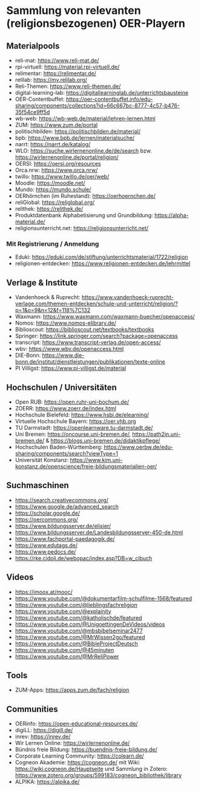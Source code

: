 # Sammlung von relevanten (religionsbezogenen) OER-Playern

## Materialpools

- reli-mat: https://www.reli-mat.de/
- rpi-virtuell: https://material.rpi-virtuell.de/
- relimentar: https://relimentar.de/
- relilab: https://my.relilab.org/
- Reli-Themen: https://www.reli-themen.de/
- digital-learning-lab: https://digitallearninglab.de/unterrichtsbausteine
- OER-Contentbuffet: https://oer-contentbuffet.info/edu-sharing/components/collections?id=66c667bc-8777-4c57-b476-35f54ce9ff5d
- wb-web: https://wb-web.de/material/lehren-lernen.html
- ZUM: https://www.zum.de/portal
- politischbilden: https://politischbilden.de/material/
- bpb: https://www.bpb.de/lernen/materialsuche/
- narrt: https://narrt.de/katalog/
- WLO: https://suche.wirlernenonline.de/de/search bzw. https://wirlernenonline.de/portal/religion/ 
- OERSI: https://oersi.org/resources 
- Orca.nrw: https://www.orca.nrw/ 
- twillo: https://www.twillo.de/oer/web/ 
- Moodle: https://moodle.net/ 
- Mundo: https://mundo.schule/ 
- OERhörnchen (im Ruhestand): https://oerhoernchen.de/
- reliGlobal: https://religlobal.org/
- relithek: https://relithek.de/
- Produktdatenbank Alphabetisierung und Grundbildung: https://alpha-material.de/
- religionsunterricht.net: https://religionsunterricht.net/

### Mit Registrierung / Anmeldung

- Eduki: https://eduki.com/de/stiftung/unterrichtsmaterial/1722/religion
- religionen-entdecken: https://www.religionen-entdecken.de/lehrmittel

## Verlage & Institute

- Vandenhoeck & Ruprecht: https://www.vandenhoeck-ruprecht-verlage.com/themen-entdecken/schule-und-unterricht/religion/?p=1&o=9&n=12&f=118%7C132
- Waxmann: https://www.waxmann.com/waxmann-buecher/openaccess/
- Nomos: https://www.nomos-elibrary.de/
- Biblioscout: https://biblioscout.net/textbooks/textbooks
- Springer: https://link.springer.com/search?package=openaccess
- transcript: https://www.transcript-verlag.de/open-access/
- wbv: https://www.wbv.de/openaccess.html
- DIE-Bonn: https://www.die-bonn.de/institut/dienstleistungen/publikationen/texte-online
- PI Villigst: https://www.pi-villigst.de/material

## Hochschulen / Universitäten

- Open RUB: https://open.ruhr-uni-bochum.de/
- ZOERR: https://www.zoerr.de/index.html
- Hochschule Bielefeld: https://www.hsbi.de/elearning/
- Virtuelle Hochschule Bayern: https://oer.vhb.org
- TU Darmstadt: https://openlearnware.tu-darmstadt.de/
- Uni Bremen: https://oncourse.uni-bremen.de/, https://path2in.uni-bremen.de/ & https://blogs.uni-bremen.de/didaktikpflege/
- Hochschulen Baden-Württemberg: https://www.oerbw.de/edu-sharing/components/search?viewType=1
-  Universität Konstanz: https://www.kim.uni-konstanz.de/openscience/freie-bildungsmaterialien-oer/

## Suchmaschinen

- https://search.creativecommons.org/
- https://www.google.de/advanced_search
- https://scholar.google.de/
- https://oercommons.org/
- https://www.bildungsserver.de/elixier/
- https://www.bildungsserver.de/Landesbildungsserver-450-de.html
- https://www.fachportal-paedagogik.de/
- https://www.edutags.de/
- https://www.pedocs.de/
- https://rke.cidoli.de/webopac/index.asp?DB=w_cibuch

## Videos

- https://imoox.at/mooc/
- https://www.youtube.com/@dokumentarfilm-schulfilme-1568/featured
- https://www.youtube.com/@lieblingsfachreligion
- https://www.youtube.com/@explainity
- https://www.youtube.com/@katholischde/featured
- https://www.youtube.com/@UnigoettingenDeVideos/videos
- https://www.youtube.com/@mbsbibelseminar2477
- https://www.youtube.com/@MrWissen2go/featured
- https://www.youtube.com/@BibleProjectDeutsch
- https://www.youtube.com/@45minuten
- https://www.youtube.com/@MrReliPower

## Tools

- ZUM-Apps: https://apps.zum.de/fach/religion

## Communities

- OERinfo: https://open-educational-resources.de/
- digiLL: https://digill.de/
- inrev: https://inrev.de/
- Wir Lernen Online: https://wirlernenonline.de/
- Bündnis freie Bildung: https://buendnis-freie-bildung.de/
- Corporate Learning Community: https://colearn.de/
- Cogneon Akademie: https://cogneon.de/ mit Wiki: https://wiki.cogneon.de/Hauptseite und Sammlung in Zotero: https://www.zotero.org/groups/599183/cogneon_bibliothek/library
- ALPIKA: https://alpika.de/
